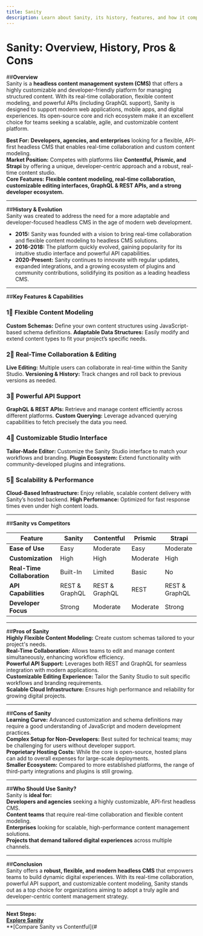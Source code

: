 ```yaml
---
title: Sanity
description: Learn about Sanity, its history, features, and how it compares to other headless CMS platforms.
---
```


# **Sanity: Overview, History, Pros & Cons**

##**Overview**  
Sanity is a **headless content management system (CMS)** that offers a highly customizable and developer-friendly platform for managing structured content. With its real-time collaboration, flexible content modeling, and powerful APIs (including GraphQL support), Sanity is designed to support modern web applications, mobile apps, and digital experiences. Its open-source core and rich ecosystem make it an excellent choice for teams seeking a scalable, agile, and customizable content platform.

 **Best For:** **Developers, agencies, and enterprises** looking for a flexible, API-first headless CMS that enables real-time collaboration and custom content modeling.  
 **Market Position:** Competes with platforms like **Contentful, Prismic, and Strapi** by offering a unique, developer-centric approach and a robust, real-time content studio.  
 **Core Features:** **Flexible content modeling, real-time collaboration, customizable editing interfaces, GraphQL & REST APIs, and a strong developer ecosystem.**

---

##**History & Evolution**  
Sanity was created to address the need for a more adaptable and developer-focused headless CMS in the age of modern web development.

- **2015:** Sanity was founded with a vision to bring real-time collaboration and flexible content modeling to headless CMS solutions.
- **2016-2018:** The platform quickly evolved, gaining popularity for its intuitive studio interface and powerful API capabilities.
- **2020-Present:** Sanity continues to innovate with regular updates, expanded integrations, and a growing ecosystem of plugins and community contributions, solidifying its position as a leading headless CMS.

---

##**Key Features & Capabilities**

### **1⃣ Flexible Content Modeling**
 **Custom Schemas:** Define your own content structures using JavaScript-based schema definitions.
 **Adaptable Data Structures:** Easily modify and extend content types to fit your project’s specific needs.

### **2⃣ Real-Time Collaboration & Editing**
 **Live Editing:** Multiple users can collaborate in real-time within the Sanity Studio.
 **Versioning & History:** Track changes and roll back to previous versions as needed.

### **3⃣ Powerful API Support**
 **GraphQL & REST APIs:** Retrieve and manage content efficiently across different platforms.
 **Custom Querying:** Leverage advanced querying capabilities to fetch precisely the data you need.

### **4⃣ Customizable Studio Interface**
 **Tailor-Made Editor:** Customize the Sanity Studio interface to match your workflows and branding.
 **Plugin Ecosystem:** Extend functionality with community-developed plugins and integrations.

### **5⃣ Scalability & Performance**
 **Cloud-Based Infrastructure:** Enjoy reliable, scalable content delivery with Sanity’s hosted backend.
 **High Performance:** Optimized for fast response times even under high content loads.

---

##**Sanity vs Competitors**

| Feature                   | Sanity           | Contentful      | Prismic        | Strapi           |
|---------------------------|------------------|-----------------|----------------|------------------|
| **Ease of Use**           |  Easy          |  Moderate     |  Easy        |  Moderate      |
| **Customization**         |  High          |  High         |  Moderate    |  High          |
| **Real-Time Collaboration**|  Built-In     |  Limited      |  Basic       |  No            |
| **API Capabilities**      |  REST & GraphQL|  REST & GraphQL|  REST       |  REST & GraphQL|
| **Developer Focus**       |  Strong        |  Moderate     |  Moderate    |  Strong        |

---

##**Pros of Sanity**  
 **Highly Flexible Content Modeling:** Create custom schemas tailored to your project's needs.  
 **Real-Time Collaboration:** Allows teams to edit and manage content simultaneously, enhancing workflow efficiency.  
 **Powerful API Support:** Leverages both REST and GraphQL for seamless integration with modern applications.  
 **Customizable Editing Experience:** Tailor the Sanity Studio to suit specific workflows and branding requirements.  
 **Scalable Cloud Infrastructure:** Ensures high performance and reliability for growing digital projects.

---

##**Cons of Sanity**  
 **Learning Curve:** Advanced customization and schema definitions may require a good understanding of JavaScript and modern development practices.  
 **Complex Setup for Non-Developers:** Best suited for technical teams; may be challenging for users without developer support.  
 **Proprietary Hosting Costs:** While the core is open-source, hosted plans can add to overall expenses for large-scale deployments.  
 **Smaller Ecosystem:** Compared to more established platforms, the range of third-party integrations and plugins is still growing.

---

##**Who Should Use Sanity?**  
Sanity is **ideal for:**  
 **Developers and agencies** seeking a highly customizable, API-first headless CMS.  
 **Content teams** that require real-time collaboration and flexible content modeling.  
 **Enterprises** looking for scalable, high-performance content management solutions.  
 **Projects that demand tailored digital experiences** across multiple channels.

---

##**Conclusion**  
Sanity offers a **robust, flexible, and modern headless CMS** that empowers teams to build dynamic digital experiences. With its real-time collaboration, powerful API support, and customizable content modeling, Sanity stands out as a top choice for organizations aiming to adopt a truly agile and developer-centric content management strategy.

---

 **Next Steps:**  
 **[Explore Sanity](https://www.sanity.io/)**  
 **[Compare Sanity vs Contentful](#
